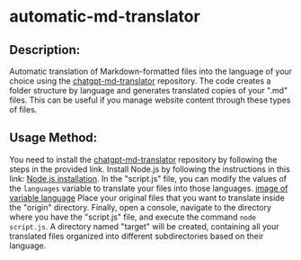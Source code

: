 

# automatic-md-translator

## Description:
Automatic translation of Markdown-formatted files into the language of your choice using the [chatgpt-md-translator](https://github.com/smikitky/chatgpt-md-translator?tab=readme-ov-file) repository. The code creates a folder structure by language and generates translated copies of your ".md" files.
This can be useful if you manage website content through these types of files.

## Usage Method:
You need to install the [chatgpt-md-translator](https://github.com/smikitky/chatgpt-md-translator?tab=readme-ov-file) repository by following the steps in the provided link.
Install Node.js by following the instructions in this link: [Node.js installation](https://nodejs.org/en/learn/getting-started/how-to-install-nodejs).
In the "script.js" file, you can modify the values of the `languages` variable to translate your files into those languages.
[image of variable language](https://www.pinterest.es/pin/971088738393116127)
Place your original files that you want to translate inside the "origin" directory.
Finally, open a console, navigate to the directory where you have the "script.js" file, and execute the command `node script.js`.
A directory named "target" will be created, containing all your translated files organized into different subdirectories based on their language.
